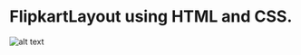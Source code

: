 # FlipkartLayout using HTML and CSS. 

![alt text](https://github.com/sidmagow/FlipkartLayout/blob/master/LayoutScreenshot.jpg?raw=true)
